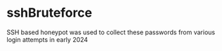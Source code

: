 # sshBruteforce
SSH based honeypot was used to collect these passwords from various login attempts in early 2024
